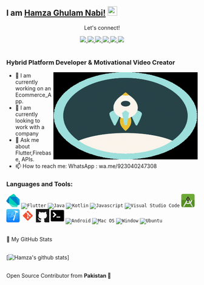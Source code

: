 ## I am [Hamza Ghulam Nabi!](https://www.facebook.com/hamzaghulamnabirizvi) <img src="https://media.giphy.com/media/hvRJCLFzcasrR4ia7z/giphy.gif" height="25px" width="25px">


<div align="center">
<p align="center">Let's connect!</p>

<a href="https://www.linkedin.com/in/hamza-ghulam-nabi-0078a820b/">
    <img src="https://img.shields.io/badge/linkedin-%230077B5.svg?&style=for-the-badge&logo=linkedin&logoColor=white" />
</a>
<a href="https://wa.me/923040247308">
    <img src="https://img.shields.io/badge/Whatsapp-%230077B5.svg?&style=for-the-badge&logo=whatsapp&color=darkgreen&logoColor=white" />
</a>
<a href="https://stackoverflow.com/users/22118365/hamza-ghulam-nabi">
    <img src="https://img.shields.io/badge/Stack_Overflow-FE7A16?style=for-the-badge&logo=stack-overflow&logoColor=white" />
</a>
<a href="https://www.upwork.com/freelancers/~019173f97e268061d2">
    <img src="https://img.shields.io/badge/Upwork-%230077B5.svg?&style=for-the-badge&logo=fiverr&color=darkgreen&logoColor=white" />
</a>
<a href="https://www.facebook.com/hamzaghulamnabirizvi">
    <img src="https://img.shields.io/badge/Facebook-%230077B5.svg?&style=for-the-badge&logo=facebook&&color=darkbluelogoColor=white" />
</a>
<a href="https://www.instagram.com/hamza__rizvi/">
    <img src="https://img.shields.io/badge/Instagram-E4405F?style=for-the-badge&logo=instagram&logoColor=white" />
</a>
</div>

<br>

###  Hybrid Platform Developer & Motivational Video Creator

<img align="right" alt="GIF" src="code.gif" width="380" height="230" />

- 🔭 I am currently working on an Ecommerce_App.<br/>
- 🌱 I am currently looking to work with a company<br/>
- 💬 Ask me about Flutter,Firebase, APIs.<br/>
- 📫 How to reach me: WhatsApp : wa.me/923040247308


### Languages and Tools:

<code><img height="35" title="Dart" src="https://raw.githubusercontent.com/hiennguyen92/hiennguyen92/main/dart.png"></code> 
<code><img height="35" title="Flutter" src="https://camo.githubusercontent.com/750365ec8e10a2a4075ffb09fd644c3176c98638a7c45a79a8a40366a9d64f3a/68747470733a2f2f6564656e742e6769746875622e696f2f537570657254696e7949636f6e732f696d616765732f7376672f666c75747465722e737667"></code>
<code><img height="35" title="Java" src="https://camo.githubusercontent.com/a870803f30db1d15495072fa9e946a7fa6a6fc1a47fe12324aaf7509c410fc4a/68747470733a2f2f6564656e742e6769746875622e696f2f537570657254696e7949636f6e732f696d616765732f7376672f6a6176612e737667"></code>
<code><img height="35" title="Kotlin" src="https://camo.githubusercontent.com/28f57c54a36d9362f6f20f6a011471a4b0ffc6ad1a6f7b74ced17e922f118fbd/68747470733a2f2f6564656e742e6769746875622e696f2f537570657254696e7949636f6e732f696d616765732f7376672f6b6f746c696e2e737667"></code> 
<code><img height="35" title="Javascript" src="https://camo.githubusercontent.com/9496882abd182958bcea4238ab44f7eb8928d7a4144c150f18f6c55ceb9b4490/68747470733a2f2f6564656e742e6769746875622e696f2f537570657254696e7949636f6e732f696d616765732f7376672f6a6176617363726970742e737667"></code>
<code><img height="35" title="Visual Studio Code" src="https://img.icons8.com/color/48/000000/visual-studio-code-2019.png"></code> 
<code><img height="35" title="Android Studio" src="https://raw.githubusercontent.com/hiennguyen92/hiennguyen92/main/android-studio.png"></code> 
<code><img height="35" title="Xcode" src="https://raw.githubusercontent.com/hiennguyen92/hiennguyen92/main/xcode.png"></code> 
<code><img height="35" title="Git" src="https://raw.githubusercontent.com/edent/SuperTinyIcons/master/images/svg/git.svg"></code> 
<code><img height="35" title="Github" src="https://raw.githubusercontent.com/edent/SuperTinyIcons/master/images/svg/github.svg"></code> 
<code><img height="35" title="Terminal" src="https://raw.githubusercontent.com/hiennguyen92/hiennguyen92/main/terminal.png"></code> 
<code><img height="35" title="Android" src="https://camo.githubusercontent.com/be575aa85a73adb1f56ef072b806f513045f68e2e50a9945c763bf65006dcfa6/68747470733a2f2f6564656e742e6769746875622e696f2f537570657254696e7949636f6e732f696d616765732f7376672f616e64726f69642e737667"></code> 
<code><img height="35" title="Mac OS" src="https://camo.githubusercontent.com/73bd7cb04728a3ba23bd6aa6740f7c8b585df12db44f4492ec46fc8e30b2115f/68747470733a2f2f6564656e742e6769746875622e696f2f537570657254696e7949636f6e732f696d616765732f7376672f6d61636f732e737667"></code> 
<code><img height="35" title="Window" src="https://camo.githubusercontent.com/05eece38536aac5c8437e2cb46362e545443a80922c5e28463530726a6d186ac/68747470733a2f2f6564656e742e6769746875622e696f2f537570657254696e7949636f6e732f696d616765732f7376672f77696e646f77732e737667"></code> 
<code><img height="35" title="Ubuntu" src="https://camo.githubusercontent.com/c100a44b540f6bcea3f7bae169d5f75b44e8994a83deeaf2e9b7e7f9523c8bd3/68747470733a2f2f6564656e742e6769746875622e696f2f537570657254696e7949636f6e732f696d616765732f7376672f7562756e74752e737667"></code> 

<br>
<summary>📝 My GitHub Stats</summary>
<br/>

[![Hamza's github stats](https://github-readme-stats.vercel.app/api?username=hamza-rizvii&show_icons=true&theme=dark)]

<br>
Open Source Contributor from <b>Pakistan<b> 💚 
<br/>






